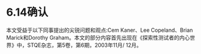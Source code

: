 # 6.14确认

本文受益于以下同事提出的尖锐问题和观点:Cem Kaner、Lee Copeland、Brian Marick和Dorothy Graham。本文的部分内容首先出现在《探索性测试者的内心世界》中，STQE杂志，第5卷，第6期，2003年11月/ 12月。